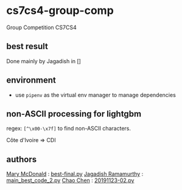 # cs7cs4-group-comp

Group Competition CS7CS4

## best result

Done mainly by Jagadish in []

## environment

- use `pipenv` as the virtual env manager to manage dependencies

## non-ASCII processing for lightgbm

regex: `[^\x00-\x7f]` to find non-ASCII characters.

Côte d'Ivoire => CDI

## authors

[Mary McDonald](https://github.com/mcdonam7) : [best-final.py](./best-final.py)
[Jagadish Ramamurthy](https://github.com/jagadishr12) : [main_best_code_2.py](./main_best_code_2.py)
[Chao Chen](https://github.com/tannineo) : [20191123-02.py](./20191123-02.py)
